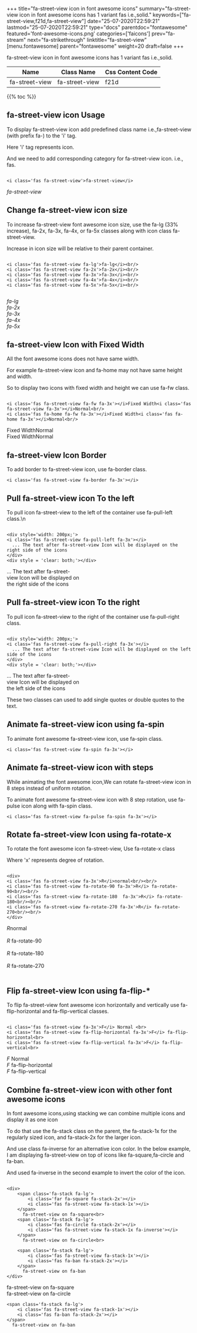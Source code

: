 +++
title="fa-street-view icon in font awesome icons"
summary="fa-street-view icon in font awesome icons has 1 variant fas i.e.,solid."
keywords=["fa-street-view,f21d,fa-street-view"]
date="25-07-2020T22:59:21"
lastmod="25-07-2020T22:59:21"
type="docs"
parentdoc="fontawesome"
featured='font-awesome-icons.png'
categories=['faicons']
prev="fa-stream"
next="fa-strikethrough"
linktitle="fa-street-view"
[menu.fontawesome]
parent="fontawesome"
weight=20
draft=false
+++


fa-street-view icon in font awesome icons has 1 variant fas i.e.,solid.

<div class='table-responsive'><table class='table'><thead><tr><th>Name</th><th>Class Name</th><th>Css Content Code</th></tr></thead><tbody><tr><td>fa-street-view</td><td>fa-street-view</td><td>f21d</td></tr></tbody></table></div>


{{% toc %}}


## fa-street-view icon Usage

To display fa-street-view icon add predefined class name i.e.,fa-street-view (with prefix fa-) to the 'i' tag.

Here 'i' tag represents icon.

And we need to add corresponding category for fa-street-view icon. i.e., fas.


```

<i class='fas fa-street-view'>fa-street-view</i>
```

<i class='fas fa-street-view'>fa-street-view</i>




## Change fa-street-view icon size
To increase fa-street-view font awesome icon size, use the fa-lg (33% increase), fa-2x, fa-3x, fa-4x, or fa-5x classes along with icon class fa-street-view.

Increase in icon size will be relative to their parent container. 

```

<i class='fas fa-street-view fa-lg'>fa-lg</i><br/>
<i class='fas fa-street-view fa-2x'>fa-2x</i><br/>
<i class='fas fa-street-view fa-3x'>fa-3x</i><br/>
<i class='fas fa-street-view fa-4x'>fa-4x</i><br/>
<i class='fas fa-street-view fa-5x'>fa-5x</i><br/>
            
```

<i class='fas fa-street-view fa-lg'>fa-lg</i><br/>
<i class='fas fa-street-view fa-2x'>fa-2x</i><br/>
<i class='fas fa-street-view fa-3x'>fa-3x</i><br/>
<i class='fas fa-street-view fa-4x'>fa-4x</i><br/>
<i class='fas fa-street-view fa-5x'>fa-5x</i><br/>
            



## fa-street-view Icon with Fixed Width 

All the font awesome icons does not have same width.

For example fa-street-view icon and fa-home may not have same height and width.

So to display two icons with fixed width and height we can use fa-fw class.


```

<i class='fas fa-street-view fa-fw fa-3x'></i>Fixed Width<i class='fas fa-street-view fa-3x'></i>Normal<br/>
<i class='fas fa-home fa-fw fa-3x'></i>Fixed Width<i class='fas fa-home fa-3x'></i>Normal<br/>
```

<i class='fas fa-street-view fa-fw fa-3x'></i>Fixed Width<i class='fas fa-street-view fa-3x'></i>Normal<br/>
<i class='fas fa-home fa-fw fa-3x'></i>Fixed Width<i class='fas fa-home fa-3x'></i>Normal<br/>



## fa-street-view Icon Border 

To add border to fa-street-view icon, use fa-border class.


```
<i class='fas fa-street-view fa-border fa-3x'></i>

```
<i class='fas fa-street-view fa-border fa-3x'></i>





## Pull fa-street-view icon To the left

To pull icon fa-street-view to the left of the container use fa-pull-left class.\n

```

<div style='width: 200px;'>
<i class='fas fa-street-view fa-pull-left fa-3x'></i>
  ... The text after fa-street-view Icon will be displayed on the right side of the icons
</div>
<div style = 'clear: both;'></div>
```

<div style='width: 200px;'>
<i class='fas fa-street-view fa-pull-left fa-3x'></i>
  ... The text after fa-street-view Icon will be displayed on the right side of the icons
</div>
<div style = 'clear: both;'></div>




## Pull fa-street-view icon To the right
To pull icon fa-street-view to the right of the container use fa-pull-right class.

```

<div style='width: 200px;'>
<i class='fas fa-street-view fa-pull-right fa-3x'></i>
  ... The text after fa-street-view Icon will be displayed on the left side of the icons
</div>
<div style = 'clear: both;'></div>
```

<div style='width: 200px;'>
<i class='fas fa-street-view fa-pull-right fa-3x'></i>
  ... The text after fa-street-view Icon will be displayed on the left side of the icons
</div>
<div style = 'clear: both;'></div>

These two classes can used to add single quotes or double quotes to the text.


## Animate fa-street-view icon using fa-spin
To animate font awesome fa-street-view icon, use fa-spin class.

```
<i class='fas fa-street-view fa-spin fa-3x'></i>
```
<i class='fas fa-street-view fa-spin fa-3x'></i>




## Animate fa-street-view icon with steps
While animating the font awesome icon,We can rotate fa-street-view icon in 8 steps instead of uniform rotation.

To animate font awesome fa-street-view icon with 8 step rotation, use fa-pulse icon along with fa-spin class.


```
<i class='fas fa-street-view fa-pulse fa-spin fa-3x'></i>

```
<i class='fas fa-street-view fa-pulse fa-spin fa-3x'></i>





## Rotate fa-street-view Icon using fa-rotate-x
To rotate the font awesome icon fa-street-view, Use fa-rotate-x class

Where 'x' represents degree of rotation.


```

<div>
<i class='fas fa-street-view fa-3x'>R</i>normal<br/><br/>
<i class='fas fa-street-view fa-rotate-90 fa-3x'>R</i> fa-rotate-90<br/><br/> 
<i class='fas fa-street-view fa-rotate-180  fa-3x'>R</i> fa-rotate-180<br/><br/> 
<i class='fas fa-street-view fa-rotate-270 fa-3x'>R</i> fa-rotate-270<br/><br/>
</div>
```

<div>
<i class='fas fa-street-view fa-3x'>R</i>normal<br/><br/>
<i class='fas fa-street-view fa-rotate-90 fa-3x'>R</i> fa-rotate-90<br/><br/> 
<i class='fas fa-street-view fa-rotate-180  fa-3x'>R</i> fa-rotate-180<br/><br/> 
<i class='fas fa-street-view fa-rotate-270 fa-3x'>R</i> fa-rotate-270<br/><br/>
</div>




## Flip fa-street-view Icon using fa-flip-*
To flip fa-street-view font awesome icon horizontally and vertically use fa-flip-horizontal and fa-flip-vertical classes. 

```

<i class='fas fa-street-view fa-3x'>F</i> Normal <br>
<i class='fas fa-street-view fa-flip-horizontal fa-3x'>F</i> fa-flip-horizontal<br>
<i class='fas fa-street-view fa-flip-vertical fa-3x'>F</i> fa-flip-vertical<br>
```

<i class='fas fa-street-view fa-3x'>F</i> Normal <br>
<i class='fas fa-street-view fa-flip-horizontal fa-3x'>F</i> fa-flip-horizontal<br>
<i class='fas fa-street-view fa-flip-vertical fa-3x'>F</i> fa-flip-vertical<br>




## Combine fa-street-view icon with other font awesome icons
In font awesome icons,using stacking we can combine multiple icons and display it as one icon 

To do that use the fa-stack class on the parent, the fa-stack-1x for the regularly sized icon, and fa-stack-2x for the larger icon.

And use class fa-inverse for an alternative icon color. 
In the below example, I am displaying fa-street-view on top of icons like fa-square,fa-circle and fa-ban.

And used fa-inverse in the second example to invert the color of the icon.

```

<div>
    <span class='fa-stack fa-lg'>
        <i class='far fa-square fa-stack-2x'></i>
        <i class='fas fa-street-view fa-stack-1x'></i>
    </span>
      fa-street-view on fa-square<br>
    <span class='fa-stack fa-lg'>
        <i class='fas fa-circle fa-stack-2x'></i>
        <i class='fas fa-street-view fa-stack-1x fa-inverse'></i>
    </span>
      fa-street-view on fa-circle<br>

    <span class='fa-stack fa-lg'>
        <i class='fas fa-street-view fa-stack-1x'></i>
        <i class='fas fa-ban fa-stack-2x'></i>
    </span>
      fa-street-view on fa-ban
</div>
```

<div>
    <span class='fa-stack fa-lg'>
        <i class='far fa-square fa-stack-2x'></i>
        <i class='fas fa-street-view fa-stack-1x'></i>
    </span>
      fa-street-view on fa-square<br>
    <span class='fa-stack fa-lg'>
        <i class='fas fa-circle fa-stack-2x'></i>
        <i class='fas fa-street-view fa-stack-1x fa-inverse'></i>
    </span>
      fa-street-view on fa-circle<br>

    <span class='fa-stack fa-lg'>
        <i class='fas fa-street-view fa-stack-1x'></i>
        <i class='fas fa-ban fa-stack-2x'></i>
    </span>
      fa-street-view on fa-ban
</div>






